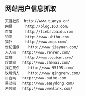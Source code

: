 ## 网站用户信息抓取

    天涯社区  http://www.tianya.cn/
    网易      http://blog.163.com/
    百度      http://tieba.baidu.com
    知乎      http://www.zhihu.com
    猫扑      http://www.mop.com/
    世纪佳缘	http://www.jiayuan.com/
    人人网	  http://www.renren.com/
    豆瓣	    http://www.douban.com/
    珍爱网	  http://www.zhenai.com/
    我在找你	http://www.95195.com/
    玫瑰情人	http://www.qingrenw.com/
    百合网	  http://www.baihe.com
    易动网	  http://www.easydong.com/
    若邻网	  http://www.wealink.com/
